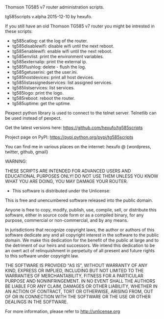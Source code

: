 Thomson TG585 v7 router administration scripts.

tg585scripts v.alpha 2015-12-10 by hexufo.

If you still have an old Thomson TG585 v7 router you might
be intrested in these scripts:

- tg585catlog: cat the log of the router.
- tg585disablewifi: disable wifi until the next reboot.
- tg585enablewifi: enable wifi until the next reboot.
- tg585envlist: print the environment variables.
- tg585externalip: print the external ip.
- tg585flushlog: delete - flush the log.
- tg585getuserini: get the user.ini.
- tg585hostdevices: print all host devices.
- tg585listassignedservices: list assigned services.
- tg585listservices: list services.
- tg585logo: print the logo.
- tg585reboot: reboot the router.
- tg585uptime: get the uptime.

Pexpect python library is used to connect to the telnet server.
Telnetlib can be used instead of pexpect.

Get the latest versions here:
https://github.com/hexufo/tg585scripts

Project page on PyPI: https://pypi.python.org/pypi/tg585scripts

You can find me in various places on the internet:
hexufo @ {wordpress, twitter, github, gmail}

WARNING:

THESE SCRIPTS ARE INTENDED FOR ADVANCED USERS AND EDUCATIONAL PURPOSES ONLY!
DO NOT USE THEM UNLESS YOU KNOW WHAT YOU ARE DOING, YOU MAY DAMAGE YOUR ROUTER.

- This software is distributed under the Unlicense:

This is free and unencumbered software released into the public domain.

Anyone is free to copy, modify, publish, use, compile, sell, or
distribute this software, either in source code form or as a compiled
binary, for any purpose, commercial or non-commercial, and by any
means.

In jurisdictions that recognize copyright laws, the author or authors
of this software dedicate any and all copyright interest in the
software to the public domain. We make this dedication for the benefit
of the public at large and to the detriment of our heirs and
successors. We intend this dedication to be an overt act of
relinquishment in perpetuity of all present and future rights to this
software under copyright law.

THE SOFTWARE IS PROVIDED "AS IS", WITHOUT WARRANTY OF ANY KIND,
EXPRESS OR IMPLIED, INCLUDING BUT NOT LIMITED TO THE WARRANTIES OF
MERCHANTABILITY, FITNESS FOR A PARTICULAR PURPOSE AND NONINFRINGEMENT.
IN NO EVENT SHALL THE AUTHORS BE LIABLE FOR ANY CLAIM, DAMAGES OR
OTHER LIABILITY, WHETHER IN AN ACTION OF CONTRACT, TORT OR OTHERWISE,
ARISING FROM, OUT OF OR IN CONNECTION WITH THE SOFTWARE OR THE USE OR
OTHER DEALINGS IN THE SOFTWARE.

For more information, please refer to <http://unlicense.org>
